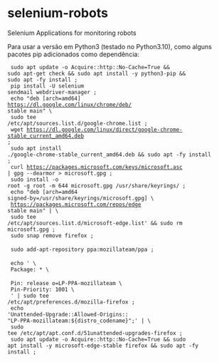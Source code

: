 # selenium-robots
Selenium Applications for monitoring robots

Para usar a versão em Python3 (testado no Python3.10), como alguns pacotes pip adicionados como dependência:

<code> sudo apt update -o Acquire::http::No-Cache=True && sudo apt-get check && sudo apt install -y python3-pip && sudo apt -fy install ; </code></br>
<code> pip install -U selenium sendmail webdriver-manager ; </code></br>
<code> echo "deb [arch=amd64] https://dl.google.com/linux/chrome/deb/ stable main" \\ </code></br>
<code>     sudo tee /etc/apt/sources.list.d/google-chrome.list ; </code></br>
<code> wget https://dl.google.com/linux/direct/google-chrome-stable_current_amd64.deb ; </code></br>
<code> sudo apt install ./google-chrome-stable_current_amd64.deb && sudo apt -fy install ; </code></br>
<code> curl https://packages.microsoft.com/keys/microsoft.asc | gpg --dearmor > microsoft.gpg ; </code></br>
<code> sudo install -o root -g root -m 644 microsoft.gpg /usr/share/keyrings/ ; </code></br>
<code> echo "deb [arch=amd64 signed-by=/usr/share/keyrings/microsoft.gpg] \\ </code></br>
<code>     https://packages.microsoft.com/repos/edge stable main" | \\ </code></br>
<code>     sudo tee /etc/apt/sources.list.d/microsoft-edge.list' && sudo rm microsoft.gpg ; </code></br>
<code> sudo snap remove firefox ; </code></br>
<code> sudo add-apt-repository ppa:mozillateam/ppa ; </code></br>
<code> echo ' \\ </code></br>
<code>     Package: * \\ </code></br>
<code>     Pin: release o=LP-PPA-mozillateam \\ </code></br>
<code>     Pin-Priority: 1001 \\ </code></br>
<code>     ' | sudo tee /etc/apt/preferences.d/mozilla-firefox ; </code></br>
<code> echo 'Unattended-Upgrade::Allowed-Origins:: "LP-PPA-mozillateam:${distro_codename}";' | \\ </code></br>
<code>     sudo tee /etc/apt/apt.conf.d/51unattended-upgrades-firefox ; </code></br>
<code> sudo apt update -o Acquire::http::No-Cache=True && sudo apt install -y microsoft-edge-stable firefox && sudo apt -fy install ; </code></br>
